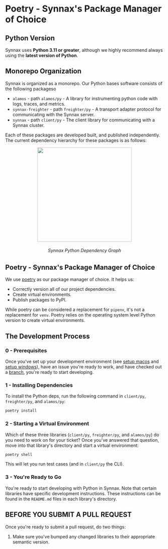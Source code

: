 # Poetry - Synnax's Package Manager of Choice

## Python Version

Synnax uses **Python 3.11 or greater**, although we highly recommend always using the
**latest version of Python**.

## Monorepo Organization

Synnax is organized as a monorepo. Our Python bases software consists of the following packageso

- `alamos` - path `alamos/py` - A library for instrumenting python code with
  logs, traces, and metrics.
- `synnax-freighter` - path `freighter/py` - A transport adapter protocol
  for communicating with the Synnax server.
- `synnax` - path `client/py` - The client library for communicating with
  a Synnax cluster.

Each of these packages are developed built, and published independently.
The current dependency hierarchy for these packages is as follows:

<p align="middle">
    <img src="./img/python/deps.png" width="300px">
    <h6 align="Middle">Synnax Python Dependency Graph</h6>
</p>

## Poetry - Synnax's Package Manager of Choice

We use [poetry](https://python-poetry.org/) as our package manager of choice. It helps
us:

- Correctly version all of our project dependencies.
- Create virtual environments.
- Publish packages to PyPI.

While poetry can be considered a replacement for `pipenv`, it's not a replacement for `venv`.
Poetry relies on the operating system level Python version to create virtual environments.

## The Development Process

### 0 - Prerequisites

Once you've set up your development environment (see [setup macos](../setup-macos.md) and
[setup windows](../setup-windows.md)), have an issue you're ready to work, and have
checked out a [branch](../git.md), you're ready to start developing.

### 1 - Installing Dependencies

To install the Python deps, run the following command in `client/py`, `freighter/py`,
and `alamos/py`:

```bash
poetry install
```

### 2 - Starting a Virtual Environment

Which of these three libraries (`client/py`, `freighter/py`, and `alamos/py`) do you
need to work on for your ticket? Once you've answered that question, move into that
library's directory and start a virtual environment:

```bash
poetry shell
```

This will let you run test cases (and in `client/py` the CLI).

### 3 - You're Ready to Go

You're ready to start developing with Python in Synnax. Note that certain libraries
have specific development instructions. These instructions can be found in the `README.md`
files in each library's directory.

## BEFORE YOU SUBMIT A PULL REQUEST

Once you're ready to submit a pull request, do two things:

1. Make sure you've bumped any changed libraries to their appropriate semantic version.
